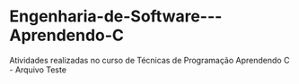 # Engenharia-de-Software---Aprendendo-C
Atividades realizadas no curso de Técnicas de Programação
 Aprendendo C - Arquivo Teste